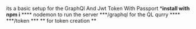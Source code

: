 its a basic setup for the GraphQl And Jwt Token With Passport
***install with npm i**
**** nodemon to run the server
***/graphql for the QL qurry ****
***/token ***
**
for token creation 
**
